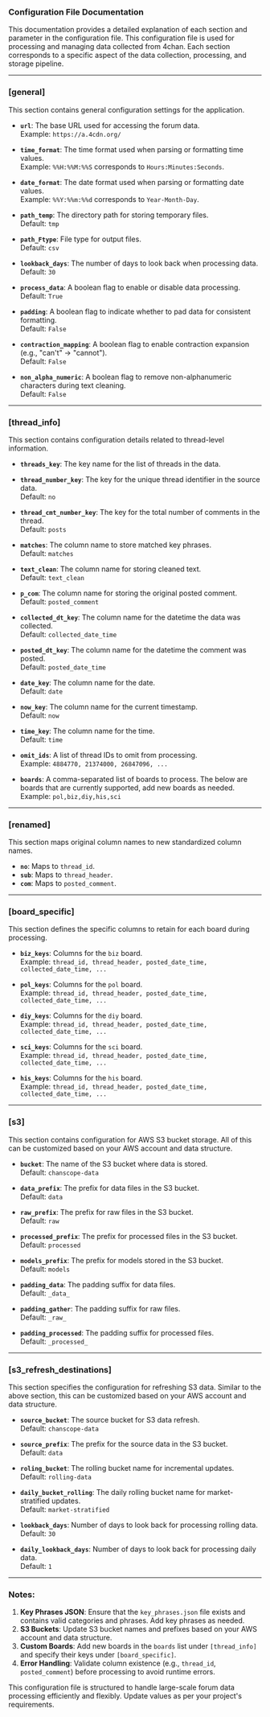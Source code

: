### Configuration File Documentation

This documentation provides a detailed explanation of each section and parameter in the configuration file. This configuration file is used for processing and managing data collected from 4chan. Each section corresponds to a specific aspect of the data collection, processing, and storage pipeline.

---

### **[general]**
This section contains general configuration settings for the application.

- **`url`**: The base URL used for accessing the forum data.  
  Example: `https://a.4cdn.org/`

- **`time_format`**: The time format used when parsing or formatting time values.  
  Example: `%%H:%%M:%%S` corresponds to `Hours:Minutes:Seconds`.

- **`date_format`**: The date format used when parsing or formatting date values.  
  Example: `%%Y:%%m:%%d` corresponds to `Year-Month-Day`.

- **`path_temp`**: The directory path for storing temporary files.  
  Default: `tmp`

- **`path_Ftype`**: File type for output files.  
  Default: `csv`

- **`lookback_days`**: The number of days to look back when processing data.  
  Default: `30`

- **`process_data`**: A boolean flag to enable or disable data processing.  
  Default: `True`

- **`padding`**: A boolean flag to indicate whether to pad data for consistent formatting.  
  Default: `False`

- **`contraction_mapping`**: A boolean flag to enable contraction expansion (e.g., "can't" -> "cannot").  
  Default: `False`

- **`non_alpha_numeric`**: A boolean flag to remove non-alphanumeric characters during text cleaning.  
  Default: `False`

---

### **[thread_info]**
This section contains configuration details related to thread-level information.

- **`threads_key`**: The key name for the list of threads in the data.

- **`thread_number_key`**: The key for the unique thread identifier in the source data.  
  Default: `no`

- **`thread_cmt_number_key`**: The key for the total number of comments in the thread.  
  Default: `posts`

- **`matches`**: The column name to store matched key phrases.  
  Default: `matches`

- **`text_clean`**: The column name for storing cleaned text.  
  Default: `text_clean`

- **`p_com`**: The column name for storing the original posted comment.  
  Default: `posted_comment`

- **`collected_dt_key`**: The column name for the datetime the data was collected.  
  Default: `collected_date_time`

- **`posted_dt_key`**: The column name for the datetime the comment was posted.  
  Default: `posted_date_time`

- **`date_key`**: The column name for the date.  
  Default: `date`

- **`now_key`**: The column name for the current timestamp.  
  Default: `now`

- **`time_key`**: The column name for the time.  
  Default: `time`

- **`omit_ids`**: A list of thread IDs to omit from processing.  
  Example: `4884770, 21374000, 26847096, ...`

- **`boards`**: A comma-separated list of boards to process. The below are boards that are currently supported, add new boards as needed.  
  Example: `pol,biz,diy,his,sci`

---

### **[renamed]**
This section maps original column names to new standardized column names.

- **`no`**: Maps to `thread_id`.  
- **`sub`**: Maps to `thread_header`.  
- **`com`**: Maps to `posted_comment`.  

---

### **[board_specific]**
This section defines the specific columns to retain for each board during processing.

- **`biz_keys`**: Columns for the `biz` board.  
  Example: `thread_id, thread_header, posted_date_time, collected_date_time, ...`

- **`pol_keys`**: Columns for the `pol` board.  
  Example: `thread_id, thread_header, posted_date_time, collected_date_time, ...`

- **`diy_keys`**: Columns for the `diy` board.  
  Example: `thread_id, thread_header, posted_date_time, collected_date_time, ...`

- **`sci_keys`**: Columns for the `sci` board.  
  Example: `thread_id, thread_header, posted_date_time, collected_date_time, ...`

- **`his_keys`**: Columns for the `his` board.  
  Example: `thread_id, thread_header, posted_date_time, collected_date_time, ...`

---

### **[s3]**
This section contains configuration for AWS S3 bucket storage. All of this can be customized based on your AWS account and data structure.

- **`bucket`**: The name of the S3 bucket where data is stored.  
  Default: `chanscope-data`

- **`data_prefix`**: The prefix for data files in the S3 bucket.  
  Default: `data`

- **`raw_prefix`**: The prefix for raw files in the S3 bucket.  
  Default: `raw`

- **`processed_prefix`**: The prefix for processed files in the S3 bucket.  
  Default: `processed`

- **`models_prefix`**: The prefix for models stored in the S3 bucket.  
  Default: `models`

- **`padding_data`**: The padding suffix for data files.  
  Default: `_data_`

- **`padding_gather`**: The padding suffix for raw files.  
  Default: `_raw_`

- **`padding_processed`**: The padding suffix for processed files.  
  Default: `_processed_`

---

### **[s3_refresh_destinations]**
This section specifies the configuration for refreshing S3 data. Similar to the above section, this can be customized based on your AWS account and data structure.

- **`source_bucket`**: The source bucket for S3 data refresh.  
  Default: `chanscope-data`

- **`source_prefix`**: The prefix for the source data in the S3 bucket.  
  Default: `data`

- **`roling_bucket`**: The rolling bucket name for incremental updates.  
  Default: `rolling-data`

- **`daily_bucket_rolling`**: The daily rolling bucket name for market-stratified updates.  
  Default: `market-stratified`

- **`lookback_days`**: Number of days to look back for processing rolling data.  
  Default: `30`

- **`daily_lookback_days`**: Number of days to look back for processing daily data.  
  Default: `1`

---

### Notes:
1. **Key Phrases JSON**: Ensure that the `key_phrases.json` file exists and contains valid categories and phrases. Add key phrases as needed.
2. **S3 Buckets**: Update S3 bucket names and prefixes based on your AWS account and data structure.
3. **Custom Boards**: Add new boards in the `boards` list under `[thread_info]` and specify their keys under `[board_specific]`.
4. **Error Handling**: Validate column existence (e.g., `thread_id`, `posted_comment`) before processing to avoid runtime errors.

This configuration file is structured to handle large-scale forum data processing efficiently and flexibly. Update values as per your project's requirements.